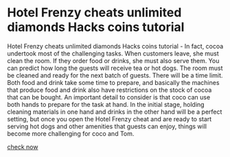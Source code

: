 # Hotel Frenzy cheats unlimited diamonds Hacks coins tutorial

Hotel Frenzy cheats unlimited diamonds Hacks coins tutorial - In fact, cocoa undertook most of the challenging tasks. When customers leave, she must clean the room. If they order food or drinks, she must also serve them. You can predict how long the guests will receive tea or hot dogs. The room must be cleaned and ready for the next batch of guests. There will be a time limit. Both food and drink take some time to prepare, and basically the machines that produce food and drink also have restrictions on the stock of cocoa that can be bought. An important detail to consider is that coco can use both hands to prepare for the task at hand. In the initial stage, holding cleaning materials in one hand and drinks in the other hand will be a perfect setting, but once you open the Hotel Frenzy cheat and are ready to start serving hot dogs and other amenities that guests can enjoy, things will become more challenging for coco and Tom.

<a href="https://growhunt.top/hotel-frenzy/">check now</a>
